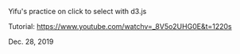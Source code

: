 Yifu's practice on click to select with d3.js

Tutorial:
https://www.youtube.com/watchv=_8V5o2UHG0E&t=1220s

Dec. 28, 2019